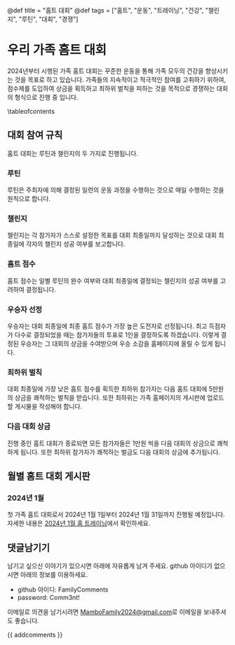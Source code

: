 @def title = "홈트 대회"
@def tags = ["홈트", "운동", "트레이닝", "건강", "챌린지", "루틴", "대회", "경쟁"]

# 우리 가족 홈트 대회

2024년부터 시행된 가족 홈트 대회는 꾸준한 운동을 통해 가족 모두의 건강을 향상시키는 것을 목표로 하고 있습니다. 
가족들의 지속적이고 적극적인 참여를 고취하기 위하여, 점수제를 도입하여 상금을 획득하고 최하위 벌칙을 피하는 것을 목적으로 경쟁하는 대회의 형식으로 진행 중 입니다.


\tableofcontents <!-- you can use \toc as well -->


## 대회 참여 규칙

홈트 대회는 루틴과 챌린지의 두 가지로 진행됩니다.

### 루틴
루틴은 주최자에 의해 결정된 일련의 운동 과정을 수행하는 것으로 매일 수행하는 것을 원칙으로 합니다.

### 챌린지
챌린지는 각 참가자가 스스로 설정한 목표를 대회 최종일까지 달성하는 것으로 대회 최종일에 각자의 챌린지 성공 여부를 보고합니다.

### 홈트 점수
홈트 점수는 일별 루틴의 완수 여부와 대회 최종일에 결정되는 챌린지의 성공 여부를 고려하여 결정됩니다.

### 우승자 선정
우승자는 대회 최종일에 최종 홈트 점수가 가장 높은 도전자로 선정됩니다. 
최고 득점자가 다수로 결정되었을 때는 참가자들의 투표로 1인을 결정하도록 하겠습니다.
이렇게 결정된 우승자는 그 대회의 상금을 수여받으며 우승 소감을 홈페이지에 올릴 수 있게 됩니다.

### 최하위 벌칙
대회 최종일에 가장 낮은 홈트 점수를 획득한 최하위 참가자는 다음 홈트 대회에 5만원의 상금을 쾌척하는 벌칙을 받습니다.
또한 최하위는 가족 홈페이지의 게시판에 업로드할 게시물을 작성해야 합니다.

### 다음 대회 상금
진행 중인 홈트 대회가 종료되면 모든 참가자들은 1만원 씩을 다음 대회의 상금으로 쾌척하게 됩니다.
또한 최하위 참가자가 쾌척하는 벌금도 다음 대회의 상금에 추가됩니다.


## 월별 홈트 대회 게시판

### 2024년 1월

첫 가족 홈트 대회로서 2024년 1월 1일부터 2024년 1월 31일까지 진행될 예정입니다.
자세한 내용은 [2024년 1월 홈 트레이닝](/home_training/202401)에서 확인하세요.

## 댓글남기기

남기고 싶으신 이야기가 있으시면 아래에 자유롭게 남겨 주세요. github 아이디가 없으시면 아래의 정보를 이용하세요.

* github 아이디: FamilyComments
* password: Comm3nt!

이메일로 의견을 남기시려면 [MamboFamily2024@gmail.com](mailto:MamboFamily2024@gmail.com)로 이메일을 보내주셔도 좋습니다.

{{ addcomments }}